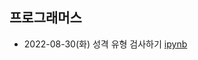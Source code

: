 ## 프로그래머스
- 2022-08-30(화) 성격 유형 검사하기 [ipynb](https://github.com/kbjung/coding_test/blob/main/programmers/p_ex1.ipynb)
